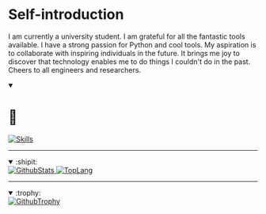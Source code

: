 <link rel="stylesheet" href="https://yoshiyuki-140.github.io/static/css/my_github_readme.css">

# Self-introduction
I am currently a university student.
I am grateful for all the fantastic tools available.
I have a strong passion for Python and cool tools.
My aspiration is to collaborate with inspiring individuals in the future.
It brings me joy to discover that technology enables me to do things I couldn't do in the past.
Cheers to all engineers and researchers.

<details open>
  <summary>

# 🎴
  </summary>
  <a href="https://skillicons.dev">
    <img src="https://skillicons.dev/icons?i=github,git,vim,python,django,vscode"
    alt="Skills"
    loading="lazy"
    >
  </a>
</details>

---

<details open>
  <summary><span class="status">:shipit:</span></summary>
  <div>
    <a href="">
      <img
        src="https://github-readme-stats.vercel.app/api?username=yoshiyuki-140&theme=blueberry&count_private=true&hide_border=true&line_height=20"
        alt="GithubStats"
        loading="lazy">
    </a>
    <a href="">
      <img
        src="https://github-readme-stats.vercel.app/api/top-langs/?username=yoshiyuki-140&layout=compact&theme=blueberry&count_private=true&hide_border=true"
        alt="TopLang"
        loading="lazy">
    </a>
  </div>
</details>

---

<details open>
  <summary>:trophy:</summary>
  <a href="">
    <img src="https://github-profile-trophy.vercel.app/?username=yoshiyuki-140&row=2&column=4&theme=radical"
      alt="GithubTrophy"
      loading="lazy">
  </a>
</details>
